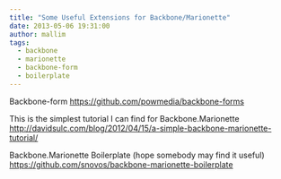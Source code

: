 ```yaml
---
title: "Some Useful Extensions for Backbone/Marionette"
date: 2013-05-06 19:31:00
author: mallim
tags:
  - backbone
  - marionette
  - backbone-form
  - boilerplate
---
```


Backbone-form
https://github.com/powmedia/backbone-forms

This is the simplest tutorial I can find for Backbone.Marionette
http://davidsulc.com/blog/2012/04/15/a-simple-backbone-marionette-tutorial/

Backbone.Marionette Boilerplate (hope somebody may find it useful)
https://github.com/snovos/backbone-marionette-boilerplate

